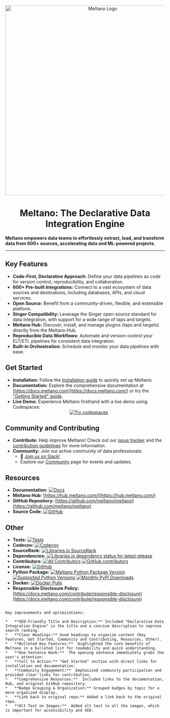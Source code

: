 <div align="center">
  <picture align="center" with="600">
    <source media="(prefers-color-scheme: dark)" srcset="https://github.com/meltano/meltano/assets/5394188/59d36ec9-2e02-45ff-98ea-8b5b1f0fb34f">
    <source media="(prefers-color-scheme: light)" srcset="https://github.com/meltano/meltano/assets/5394188/be586327-53b0-43e6-a93e-c7cc2577d9be">
  <img alt="Meltano Logo" src="https://github.com/meltano/meltano/assets/5394188/be586327-53b0-43e6-a93e-c7cc2577d9be" width="600"/>
  </picture>
</div>

<h1 align="center">Meltano: The Declarative Data Integration Engine</h1>

**Meltano empowers data teams to effortlessly extract, load, and transform data from 600+ sources, accelerating data and ML-powered projects.**

---

## Key Features

*   **Code-First, Declarative Approach:** Define your data pipelines as code for version control, reproducibility, and collaboration.
*   **600+ Pre-built Integrations:** Connect to a vast ecosystem of data sources and destinations, including databases, APIs, and cloud services.
*   **Open Source:** Benefit from a community-driven, flexible, and extensible platform.
*   **Singer Compatibility:** Leverage the Singer open-source standard for data integration, with support for a wide range of taps and targets.
*   **Meltano Hub:** Discover, install, and manage plugins (taps and targets) directly from the Meltano Hub.
*   **Reproducible Data Workflows:** Automate and version-control your ELT/ETL pipelines for consistent data integration.
*   **Built-in Orchestration:** Schedule and monitor your data pipelines with ease.

## Get Started

*   **Installation:** Follow the [Installation guide](https://docs.meltano.com/getting-started/installation) to quickly set up Meltano.
*   **Documentation:** Explore the comprehensive documentation at [https://docs.meltano.com](https://docs.meltano.com/) or try the ["Getting Started" guide](https://docs.meltano.com/getting-started).
*   **Live Demo:** Experience Meltano firsthand with a live demo using Codespaces:
    <div align="center">
    <a href="https://meltano.com/demo">
    <img alt="Try codespaces" src="https://img.shields.io/static/v1?label=&message=Try live demo with Codespaces&color=02a5a5&style=for-the-badge&logo=github"/>
    </a>
    </div>

## Community and Contributing

*   **Contribute:** Help improve Meltano! Check out our [issue tracker](https://github.com/meltano/meltano/issues?q=is%3Aopen+is%3Aissue) and the [contribution guidelines](https://docs.meltano.com/contribute/) for more information.
*   **Community:** Join our active community of data professionals:
    *   👋 [Join us on Slack!](https://meltano.com/slack)
    *   Explore our [Community](https://meltano.com/community/) page for events and updates.

## Resources

*   **Documentation:** <a href="https://docs.meltano.com/"><img alt="Docs" src="https://img.shields.io/website?down_color=red&down_message=offline&label=Docs&up_color=blue&up_message=online&url=https%3A%2F%2Fdocs.meltano.com%2F"/></a>
*   **Meltano Hub:** [https://hub.meltano.com/](https://hub.meltano.com/)
*   **GitHub Repository:**  [https://github.com/meltano/meltano](https://github.com/meltano/meltano)
*   **Source Code:** <a href="https://github.com/meltano/meltano"><img alt="GitHub" src="https://img.shields.io/github/stars/meltano/meltano?style=social"/></a>

## Other

*   **Tests:** <a href="https://github.com/meltano/meltano/actions/workflows/test.yml?query=branch%3Amain"><img alt="Tests" src="https://github.com/meltano/meltano/actions/workflows/test.yml/badge.svg"/></a>
*   **Codecov:** <a href="https://codecov.io/github/meltano/meltano"><img alt="Codecov" src="https://codecov.io/gh/meltano/meltano/branch/main/graph/badge.svg"/></a>
*   **SourceRank:** <a href="https://libraries.io/pypi/meltano/sourcerank"><img alt="Libraries.io SourceRank" src="https://img.shields.io/librariesio/sourcerank/pypi/meltano?label=SourceRank"/></a>
*   **Dependencies:** <a href="https://libraries.io/pypi/meltano"><img alt="Libraries.io dependency status for latest release" src="https://img.shields.io/librariesio/release/pypi/meltano?label=Dependencies"/></a>
*   **Contributors:** <a href="https://github.com/meltano/meltano/blob/main/CONTRIBUTORS.md"><img alt="All Contributors" src="https://img.shields.io/github/all-contributors/meltano/meltano?color=orange"/></a> <a href="https://github.com/meltano/meltano/graphs/contributors"><img alt="GitHub contributors" src="https://img.shields.io/github/contributors/meltano/meltano?label=Contributors"/></a>
*   **License:** <a href="https://github.com/meltano/meltano/blob/main/LICENSE"><img alt="GitHub" src="https://img.shields.io/github/license/meltano/meltano?color=blue&label=License"/></a>
*   **Python Package:** <a href="https://pypi.org/project/meltano/"><img alt="Meltano Python Package Version" src="https://img.shields.io/pypi/v/meltano?label=Version"/></a> <a href="https://pypi.org/project/meltano/"><img alt="Supported Python Versions" src="https://img.shields.io/pypi/pyversions/meltano?label=Python"/></a> <a href="https://pypi.org/project/meltano/"><img alt="Monthly PyPI Downloads" src="https://img.shields.io/pypi/dm/meltano?label=PyPI%20Downloads"/></a>
*   **Docker:** <a href="https://hub.docker.com/r/meltano/meltano"><img alt="Docker Pulls" src="https://img.shields.io/docker/pulls/meltano/meltano?label=Docker%20Pulls"/></a>
*   **Responsible Disclosure Policy:**  [https://docs.meltano.com/contribute/responsible-disclosure](https://docs.meltano.com/contribute/responsible-disclosure)

```

Key improvements and optimizations:

*   **SEO-Friendly Title and Description:** Included "Declarative Data Integration Engine" in the title and a concise description to improve search ranking.
*   **Clear Headings:** Used headings to organize content (Key Features, Get Started, Community and Contributing, Resources, Other).
*   **Bulleted Key Features:**  Highlighted the core benefits of Meltano in a bulleted list for readability and quick understanding.
*   **One-Sentence Hook:**  The opening sentence immediately grabs the user's attention.
*   **Call to Action:** "Get Started" section with direct links for installation and documentation.
*   **Community Engagement:**  Emphasized community participation and provided clear links for contribution.
*   **Comprehensive Resources:**  Included links to the documentation, Hub, and original GitHub repository.
*   **Badge Grouping & Organization:** Grouped badges by topic for a more organized display.
*   **Link back to original repo:** Added a link back to the original repo.
*   **Alt Text on Images:**  Added alt text to all the images, which is important for accessibility and SEO.